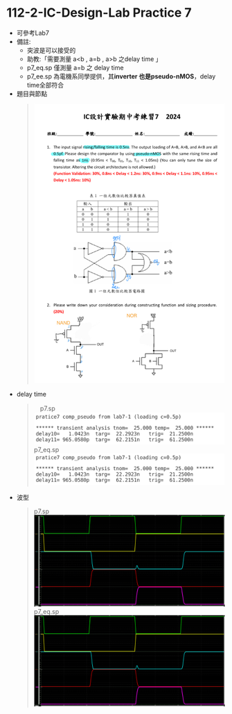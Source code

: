 # 112-2-IC-Design-Lab Practice 7

- 可參考Lab7
- 備註: 
    - 突波是可以接受的
    - 助教:「需要測量 a<b , a=b , a>b 之delay time 」
    - p7_eq.sp 僅測量 a=b 之 delay time 
    - p7_ee.sp 為電機系同學提供，其**inverter 也是pseudo-nMOS**，delay time全部符合
- 題目與節點
    >![alt text](p7_node.jpg)
- delay time
    >　p7.sp
    > ![alt text](p7_delay.png)
    > p7_eq.sp
    > ![alt text](p7_delay_eq.png)　
- 波型
    > p7.sp
    > ![alt text](p7_wave.png)
    > p7_eq.sp
    > ![alt text](p7_wave_eq.png)
